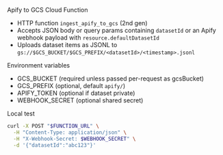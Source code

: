 Apify to GCS Cloud Function

- HTTP function `ingest_apify_to_gcs` (2nd gen)
- Accepts JSON body or query params containing `datasetId` or an Apify webhook payload with `resource.defaultDatasetId`
- Uploads dataset items as JSONL to `gs://$GCS_BUCKET/$GCS_PREFIX/<datasetId>/<timestamp>.jsonl`

Environment variables
- GCS_BUCKET (required unless passed per-request as gcsBucket)
- GCS_PREFIX (optional, default `apify/`)
- APIFY_TOKEN (optional if dataset private)
- WEBHOOK_SECRET (optional shared secret)

Local test
```bash
curl -X POST "$FUNCTION_URL" \
  -H "Content-Type: application/json" \
  -H "X-Webhook-Secret: $WEBHOOK_SECRET" \
  -d '{"datasetId":"abc123"}'
```
